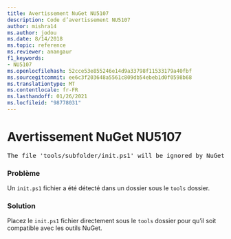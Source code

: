 ```yaml
---
title: Avertissement NuGet NU5107
description: Code d’avertissement NU5107
author: mishra14
ms.author: jodou
ms.date: 8/14/2018
ms.topic: reference
ms.reviewer: anangaur
f1_keywords:
- NU5107
ms.openlocfilehash: 52cce53e855246e14d9a33798f11533179a40fbf
ms.sourcegitcommit: ee6c3f203648a5561c809db54ebeb1d0f0598b68
ms.translationtype: MT
ms.contentlocale: fr-FR
ms.lasthandoff: 01/26/2021
ms.locfileid: "98778031"
---
```

# <a name="nuget-warning-nu5107"></a>Avertissement NuGet NU5107
<pre>The file 'tools/subfolder/init.ps1' will be ignored by NuGet because it is not directly under 'tools' folder. Place the file directly under 'tools' folder.</pre>

### <a name="issue"></a>Problème

Un `init.ps1` fichier a été détecté dans un dossier sous le `tools` dossier.


### <a name="solution"></a>Solution

Placez le `init.ps1` fichier directement sous le `tools` dossier pour qu’il soit compatible avec les outils NuGet.

